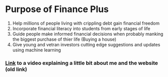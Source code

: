 # Purpose of Finance Plus

1. Help millions of people living with crippling debt gain financial freedom
2. Incorporate financial literacy into students from early stages of life
3. Guide people make informed financial decisions when probably manking the biggest purchase of thier life (Buying a house)
4. Give young and vetran investors cutting edge suggestions and updates using machine learning

### [Link](https://share.vidyard.com/watch/fMzRSYRivnFNHDhpPMsPB1?) to a video explaining a little bit about me and the website (old link)
